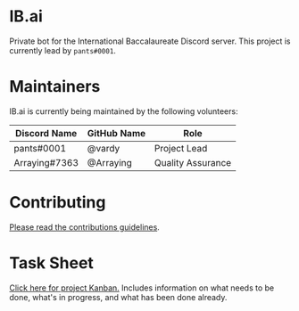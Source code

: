 # IB.ai

Private bot for the International Baccalaureate Discord server. This project is currently lead by `pants#0001`. 

# Maintainers

IB.ai is currently being maintained by the following volunteers:

Discord Name | GitHub Name | Role
--- | --- | ---
pants#0001 | @vardy | Project Lead
Arraying#7363 | @Arraying | Quality Assurance

# Contributing

[Please read the contributions guidelines](https://github.com/vardy/IB.ai/wiki/Contributing).

# Task Sheet

[Click here for project Kanban.](https://github.com/vardy/IB.ai/projects/1) Includes information on what needs to be done, what's in progress, and what has been done already.